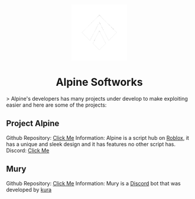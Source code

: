 <p align="center">
  <a href="https://github.com/AlpineSoftworks" rel="noopener" target="_blank"><img width="150" src="https://github.com/AlpineSoftworks/.github/blob/main/profile/AlpineNoBG.png?raw=true" alt="Alpine logo"></a>
</p>

<h1 align="center">Alpine Softworks</h1>
> Alpine's developers has many projects under develop to make exploiting easier and here are some of the projects:

## Project Alpine
Github Repository: [Click Me](https://github.com/AlpineSoftworks/Alpine)
Information: Alpine is a script hub on [Roblox](https://roblox.com/), it has a unique and sleek design and it has features no other script has.
Discord: [Click Me](UNKNOWN)

## Mury
Github Repository: [Click Me](https://github.com/AlpineSoftworks/Mury)
Information: Mury is a [Discord](https://discord.com) bot that was developed by [kura](https://github.com/kuraise)
